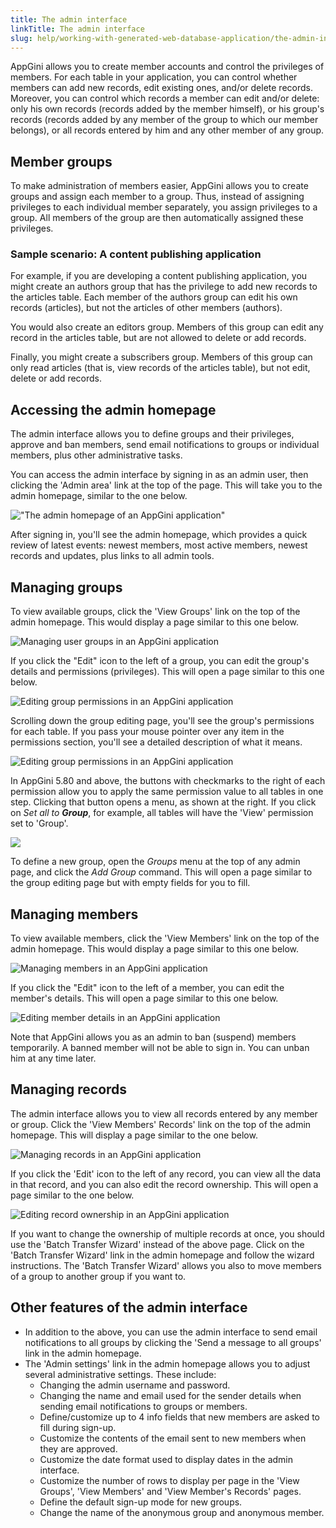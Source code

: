 ```yaml
---
title: The admin interface
linkTitle: The admin interface
slug: help/working-with-generated-web-database-application/the-admin-interface
---
```




AppGini allows you to create member accounts and control the privileges
of members. For each table in your application, you can control whether
members can add new records, edit existing ones, and/or delete records.
Moreover, you can control which records a member can edit and/or delete:
only his own records (records added by the member himself), or his
group's records (records added by any member of the group to which our
member belongs), or all records entered by him and any other member of
any group.

## Member groups

To make administration of members easier, AppGini allows you to create
groups and assign each member to a group. Thus, instead of assigning
privileges to each individual member separately, you assign privileges
to a group. All members of the group are then automatically assigned
these privileges.

### Sample scenario: A content publishing application

For example, if you are developing a content publishing application, you
might create an authors group that has the privilege to add new records
to the articles table. Each member of the authors group can edit his own
records (articles), but not the articles of other members (authors).

You would also create an editors group. Members of this group can edit
any record in the articles table, but are not allowed to delete or add
records.

Finally, you might create a subscribers group. Members of this group can
only read articles (that is, view records of the articles table), but
not edit, delete or add records.

## Accessing the admin homepage

The admin interface allows you to define groups and their privileges,
approve and ban members, send email notifications to groups or
individual members, plus other administrative tasks.

You can access the admin interface by signing in as an admin user, then clicking the 'Admin area' link at the top of the page. This will take you to the admin homepage, similar to the one below.

!["The admin homepage of an AppGini application"](https://cdn.bigprof.com/appgini-desktop/help/the-admin-interface-2.png "The admin homepage of an AppGini application")

After signing in, you'll see the admin homepage, which provides a quick
review of latest events: newest members, most active members, newest
records and updates, plus links to all admin tools.

## Managing groups

To view available groups, click the 'View Groups' link on the top of
the admin homepage. This would display a page similar to this one
below.


![Managing user groups in an AppGini application](https://cdn.bigprof.com/appgini-desktop/help/the-admin-interface-3.png "Managing user groups in an AppGini application")


If you click the \"Edit\" icon to the left of a group, you can edit the
group's details and permissions (privileges). This will open a page
similar to this one below.


![](https://cdn.bigprof.com/appgini-desktop/help/the-admin-interface-4.png "Editing group permissions in an AppGini application")


Scrolling down the group editing page, you'll see the group's
permissions for each table. If you pass your mouse pointer over any item
in the permissions section, you'll see a detailed description of what
it means.


![](https://cdn.bigprof.com/screencasts/admin-area-edit-group-permissions.png "Editing group permissions in an AppGini application")



In AppGini 5.80 and above, the buttons with checkmarks to the right of
each permission allow you to apply the same permission value to all
tables in one step. Clicking that button opens a menu, as shown at the
right. If you click on *Set all to **Group***, for example, all tables
will have the 'View' permission set to 'Group'.

![](https://cdn.bigprof.com/screencasts/admin-area-mass-edit-permission-for-all-tables.png)


To define a new group, open the *Groups* menu at the top of any admin
page, and click the *Add Group* command. This will open a page similar
to the group editing page but with empty fields for you to fill.

## Managing members

To view available members, click the 'View Members' link on the top of
the admin homepage. This would display a page similar to this one below.

![](https://cdn.bigprof.com/appgini-desktop/help/the-admin-interface-6.png "Managing members in an AppGini application")


If you click the \"Edit\" icon to the left of a member, you can edit the
member's details. This will open a page similar to this one below.


![](https://cdn.bigprof.com/appgini-desktop/help/the-admin-interface-7.png "Editing member details in an AppGini application")


Note that AppGini allows you as an admin to ban (suspend) members
temporarily. A banned member will not be able to sign in. You can unban
him at any time later.

## Managing records

The admin interface allows you to view all records entered by any member
or group. Click the 'View Members' Records' link on the top of the
admin homepage. This will display a page similar to the one below.


![](https://cdn.bigprof.com/appgini-desktop/help/the-admin-interface-8.png "Managing records in an AppGini application")


If you click the 'Edit' icon to the left of any record, you can view
all the data in that record, and you can also edit the record ownership.
This will open a page similar to the one below.


![](https://cdn.bigprof.com/screencasts/admin-area-edit-record-ownership.png "Editing record ownership in an AppGini application")


If you want to change the ownership of multiple records at once, you
should use the 'Batch Transfer Wizard' instead of the above page.
Click on the 'Batch Transfer Wizard' link in the admin homepage and
follow the wizard instructions. The 'Batch Transfer Wizard' allows you
also to move members of a group to another group if you want to.

## Other features of the admin interface


-   In addition to the above, you can use the admin interface to send
    email notifications to all groups by clicking the 'Send a message
    to all groups' link in the admin homepage.
-   The 'Admin settings' link in the admin homepage allows you to
    adjust several administrative settings. These include:
    -   Changing the admin username and password.
    -   Changing the name and email used for the sender details when
        sending email notifications to groups or members.
    -   Define/customize up to 4 info fields that new members are asked
        to fill during sign-up.
    -   Customize the contents of the email sent to new members when
        they are approved.
    -   Customize the date format used to display dates in the admin
        interface.
    -   Customize the number of rows to display per page in the 'View
        Groups', 'View Members' and 'View Member's Records' pages.
    -   Define the default sign-up mode for new groups.
    -   Change the name of the anonymous group and anonymous member.


